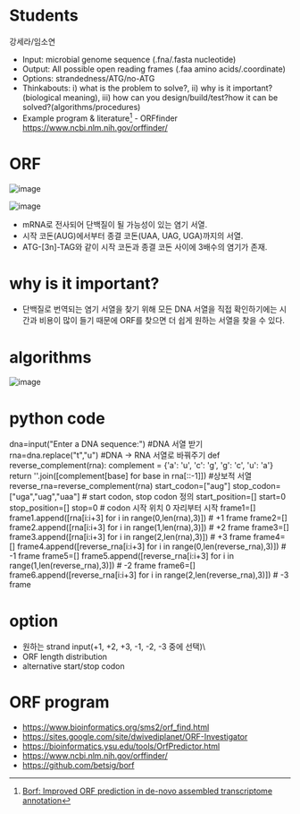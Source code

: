 # Students
강세라/임소연

 * Input: microbial genome sequence (.fna/.fasta nucleotide)
 * Output: All possible open reading frames (.faa amino acids/.coordinate)
 * Options: strandedness/ATG/no-ATG
 * Thinkabouts: i) what is the problem to solve?, ii) why is it important? (biological meaning), iii) how can you design/build/test?how it can be solved?(algorithms/procedures)
 * Example program & literature[^1] - ORFfinder https://www.ncbi.nlm.nih.gov/orffinder/
[^1]: [Borf: Improved ORF prediction in de-novo assembled transcriptome annotation](https://www.biorxiv.org/content/10.1101/2021.04.12.439551v1.full)

# ORF

![image](https://user-images.githubusercontent.com/91528102/142041888-94b1cc0d-f2f7-474a-a9c5-0669918e0ce6.png)

![image](https://user-images.githubusercontent.com/91528102/140896095-954a19e3-e637-4a8a-86dc-3174df088a82.png)
 - mRNA로 전사되어 단백질이 될 가능성이 있는 염기 서열.
 - 시작 코돈(AUG)에서부터 종결 코돈(UAA, UAG, UGA)까지의 서열.
 - ATG-[3n]-TAG와 같이 시작 코돈과 종결 코돈 사이에 3배수의 염기가 존재.

# why is it important?
 - 단백질로 번역되는 염기 서열을 찾기 위해 모든 DNA 서열을 직접 확인하기에는 시간과 비용이 많이 들기 때문에 ORF를 찾으면 더 쉽게 원하는 서열을 찾을 수 있다.

# algorithms
![image](https://user-images.githubusercontent.com/91528102/142042011-4999c081-6da9-4cad-83c1-c3a0f985c040.png)

# python code
   dna=input("Enter a DNA sequence:") #DNA 서열 받기
   rna=dna.replace("t","u") #DNA -> RNA 서열로 바꿔주기
   def reverse_complement(rna):
     complement = {'a': 'u', 'c': 'g', 'g': 'c', 'u': 'a'}
     return ''.join([complement[base] for base in rna[::-1]]) #상보적 서열
   reverse_rna=reverse_complement(rna)
   start_codon=["aug"]
   stop_codon=["uga","uag","uaa"] # start codon, stop codon 정의
   start_position=[]
   start=0
   stop_position=[]
   stop=0 # codon 시작 위치 0 자리부터 시작
   frame1=[]
    frame1.append([rna[i:i+3] for i in range(0,len(rna),3)]) # +1 frame
   frame2=[]
    frame2.append([rna[i:i+3] for i in range(1,len(rna),3)]) # +2 frame
   frame3=[]
    frame3.append([rna[i:i+3] for i in range(2,len(rna),3)]) # +3 frame
   frame4=[]
    frame4.append([reverse_rna[i:i+3] for i in range(0,len(reverse_rna),3)]) # -1 frame
   frame5=[]
    frame5.append([reverse_rna[i:i+3] for i in range(1,len(reverse_rna),3)]) # -2 frame
   frame6=[]
    frame6.append([reverse_rna[i:i+3] for i in range(2,len(reverse_rna),3)]) # -3 frame

# option
 - 원하는 strand input(+1, +2, +3, -1, -2, -3 중에 선택)\
 - ORF length distribution
 - alternative start/stop codon

# ORF program
 
 - https://www.bioinformatics.org/sms2/orf_find.html
 - https://sites.google.com/site/dwivediplanet/ORF-Investigator
 - https://bioinformatics.ysu.edu/tools/OrfPredictor.html
 - https://www.ncbi.nlm.nih.gov/orffinder/
 - https://github.com/betsig/borf
